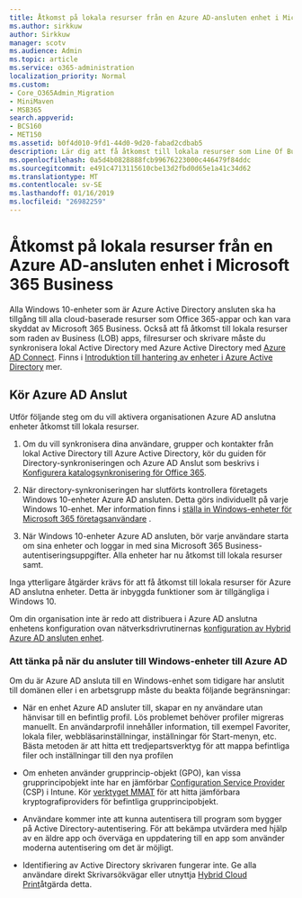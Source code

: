 ```yaml
---
title: Åtkomst på lokala resurser från en Azure AD-ansluten enhet i Microsoft 365 Business
ms.author: sirkkuw
author: Sirkkuw
manager: scotv
ms.audience: Admin
ms.topic: article
ms.service: o365-administration
localization_priority: Normal
ms.custom:
- Core_O365Admin_Migration
- MiniMaven
- MSB365
search.appverid:
- BCS160
- MET150
ms.assetid: b0f4d010-9fd1-44d0-9d20-fabad2cdbab5
description: Lär dig att få åtkomst till lokala resurser som Line Of Business apps, filresurser och skrivare från en Azure Active Directory ingår Windows 10-enhet.
ms.openlocfilehash: 0a5d4b0828888fcb99676223000c446479f84ddc
ms.sourcegitcommit: e491c4713115610cbe13d2fbd0d65e1a41c34d62
ms.translationtype: MT
ms.contentlocale: sv-SE
ms.lasthandoff: 01/16/2019
ms.locfileid: "26982259"
---
```

# <a name="access-on-premises-resources-from-an-azure-ad-joined-device-in-microsoft-365-business"></a>Åtkomst på lokala resurser från en Azure AD-ansluten enhet i Microsoft 365 Business

Alla Windows 10-enheter som är Azure Active Directory ansluten ska ha tillgång till alla cloud-baserade resurser som Office 365-appar och kan vara skyddat av Microsoft 365 Business. Också att få åtkomst till lokala resurser som raden av Business (LOB) apps, filresurser och skrivare måste du synkronisera lokal Active Directory med Azure Active Directory med [Azure AD Connect](https://docs.microsoft.com/en-us/azure/active-directory/connect/active-directory-aadconnect). Finns i [Introduktion till hantering av enheter i Azure Active Directory](https://docs.microsoft.com/en-us/azure/active-directory/device-management-introduction) mer. 
  
## <a name="run-azure-ad-connect"></a>Kör Azure AD Anslut

Utför följande steg om du vill aktivera organisationen Azure AD anslutna enheter åtkomst till lokala resurser.
  
1. Om du vill synkronisera dina användare, grupper och kontakter från lokal Active Directory till Azure Active Directory, kör du guiden för Directory-synkroniseringen och Azure AD Anslut som beskrivs i [Konfigurera katalogsynkronisering för Office 365](https://support.office.com/article/1b3b5318-6977-42ed-b5c7-96fa74b08846).
    
2. När directory-synkroniseringen har slutförts kontrollera företagets Windows 10-enheter Azure AD ansluten. Detta görs individuellt på varje Windows 10-enhet. Mer information finns i [ställa in Windows-enheter för Microsoft 365 företagsanvändare](set-up-windows-devices.md) . 
    
3. När Windows 10-enheter Azure AD ansluten, bör varje användare starta om sina enheter och loggar in med sina Microsoft 365 Business-autentiseringsuppgifter. Alla enheter har nu åtkomst till lokala resurser samt.
    
Inga ytterligare åtgärder krävs för att få åtkomst till lokala resurser för Azure AD anslutna enheter. Detta är inbyggda funktioner som är tillgängliga i Windows 10. 
  
Om din organisation inte är redo att distribuera i Azure AD anslutna enhetens konfiguration ovan nätverksdrivrutinernas [konfiguration av Hybrid Azure AD ansluten enhet](manage-windows-devices.md).
  
### <a name="considerations-when-joining-your-windows-devices-to-azure-ad"></a>Att tänka på när du ansluter till Windows-enheter till Azure AD

Om du är Azure AD ansluta till en Windows-enhet som tidigare har anslutit till domänen eller i en arbetsgrupp måste du beakta följande begränsningar:
  
- När en enhet Azure AD ansluter till, skapar en ny användare utan hänvisar till en befintlig profil. Lös problemet behöver profiler migreras manuellt. En användarprofil innehåller information, till exempel Favoriter, lokala filer, webbläsarinställningar, inställningar för Start-menyn, etc. Bästa metoden är att hitta ett tredjepartsverktyg för att mappa befintliga filer och inställningar till den nya profilen
    
- Om enheten använder grupprincip-objekt (GPO), kan vissa grupprincipobjekt inte har en jämförbar [Configuration Service Provider](https://docs.microsoft.com/windows/configuration/provisioning-packages/how-it-pros-can-use-configuration-service-providers) (CSP) i Intune. Kör [verktyget MMAT](https://www.microsoft.com/download/details.aspx?id=45520) för att hitta jämförbara kryptografiproviders för befintliga grupprincipobjekt. 
    
- Användare kommer inte att kunna autentisera till program som bygger på Active Directory-autentisering. För att bekämpa utvärdera med hjälp av en äldre app och överväga en uppdatering till en app som använder moderna autentisering om det är möjligt.
    
- Identifiering av Active Directory skrivaren fungerar inte. Ge alla användare direkt Skrivarsökvägar eller utnyttja [Hybrid Cloud Print](https://docs.microsoft.com/windows-server/administration/hybrid-cloud-print/hybrid-cloud-print-deploy)åtgärda detta.
    

